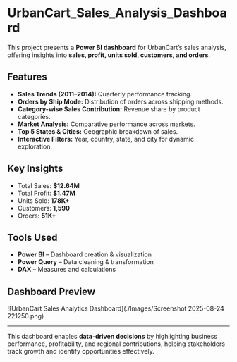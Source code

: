 # UrbanCart_Sales_Analysis_Dashboard

This project presents a **Power BI dashboard** for UrbanCart’s sales analysis, offering insights into **sales, profit, units sold, customers, and orders**.  

## Features
- **Sales Trends (2011–2014):** Quarterly performance tracking.  
- **Orders by Ship Mode:** Distribution of orders across shipping methods.  
- **Category-wise Sales Contribution:** Revenue share by product categories.  
- **Market Analysis:** Comparative performance across markets.  
- **Top 5 States & Cities:** Geographic breakdown of sales.  
- **Interactive Filters:** Year, country, state, and city for dynamic exploration.  

## Key Insights
- Total Sales: **$12.64M**  
- Total Profit: **$1.47M**  
- Units Sold: **178K+**  
- Customers: **1,590**  
- Orders: **51K+**  

## Tools Used
- **Power BI** – Dashboard creation & visualization  
- **Power Query** – Data cleaning & transformation  
- **DAX** – Measures and calculations  

## Dashboard Preview
![UrbanCart Sales Analytics Dashboard](./Images/Screenshot 2025-08-24 221250.png)

---

This dashboard enables **data-driven decisions** by highlighting business performance, profitability, and regional contributions, helping stakeholders track growth and identify opportunities effectively.
